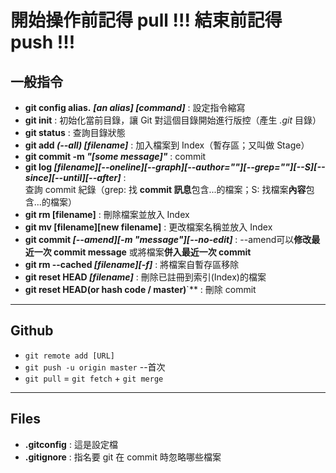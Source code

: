 # **開始操作前記得 pull !!! 結束前記得 push !!!**

## 一般指令
* **git config alias.** ***[an alias]* *[command]*** : 設定指令縮寫
* **git init** : 初始化當前目錄，讓 Git 對這個目錄開始進行版控（產生 *.git* 目錄）
* **git status** : 查詢目錄狀態
* **git add *(--all)* *[filename]*** : 加入檔案到 Index（暫存區；又叫做 Stage）
* **git commit -m *"[some message]"*** : commit
* **git log *[filename][--oneline][--graph][--author=""][--grep=""][--S][--since][--until][--after]*** : <br>查詢 commit 紀錄（grep: 找 **commit 訊息**包含...的檔案；S: 找檔案**內容**包含...的檔案）</br>
* **git rm [filename]** : 刪除檔案並放入 Index
* **git mv [filename][new filename]** : 更改檔案名稱並放入 Index
* **git commit *[--amend][-m "message"][--no-edit]*** : --amend可以**修改最近一次 commit message** 或將檔案**併入最近一次 commit**
* **git rm --cached *[filename][-f]*** : 將檔案自暫存區移除
* **git reset HEAD *[filename]*** : 刪除已註冊到索引(Index)的檔案
* **git reset HEAD(or hash code / master)**`** : 刪除 commit
---
## Github
- `git remote add [URL]`
- `git push -u origin master` --首次
- `git pull` = `git fetch` + `git merge`
---
## Files
* **.gitconfig** : 這是設定檔
* **.gitignore** : 指名要 git 在 commit 時忽略哪些檔案
